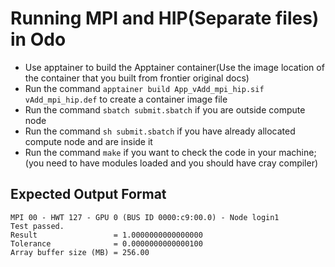 # Running MPI and HIP(Separate files) in Odo 

- Use apptainer to build the Apptainer container(Use the image location of the container that you built from frontier original docs)
- Run the command `apptainer build App_vAdd_mpi_hip.sif vAdd_mpi_hip.def` to create a container image file
- Run the command `sbatch submit.sbatch` if you are outside compute node 
- Run the command `sh submit.sbatch` if you have already allocated compute node and are inside it
- Run the command `make` if you want to check the code in your machine; (you need to have modules loaded and you should have cray compiler)

## Expected Output Format
```
MPI 00 - HWT 127 - GPU 0 (BUS ID 0000:c9:00.0) - Node login1
Test passed.
Result                 = 1.0000000000000000
Tolerance              = 0.0000000000000100
Array buffer size (MB) = 256.00
```
